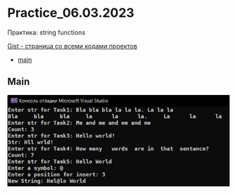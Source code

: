 
# Practice_06.03.2023
Практика: string functions

<a href="https://gist.github.com/SlavikArt/d396b29257602b43093fe468c980bdce">Gist - страница со всеми кодами проектов</a>

* [main](main)

<p align="center">
    <h2>Main</h2>
    <p></p>
    <img src="images/main.png">
</p>